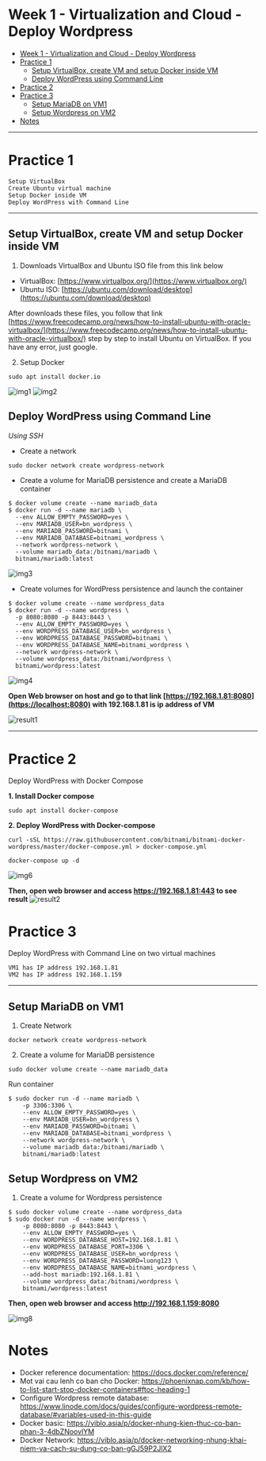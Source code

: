 # Week 1 - Virtualization and Cloud - Deploy Wordpress

- [Week 1 - Virtualization and Cloud - Deploy Wordpress](#week-1---virtualization-and-cloud---deploy-wordpress)
- [Practice 1](#practice-1)
  - [Setup VirtualBox, create VM and setup Docker inside VM](#setup-virtualbox-create-vm-and-setup-docker-inside-vm)
  - [Deploy WordPress using Command Line](#deploy-wordpress-using-command-line)
- [Practice 2](#practice-2)
- [Practice 3](#practice-3)
  - [Setup MariaDB on VM1](#setup-mariadb-on-vm1)
  - [Setup Wordpress on VM2](#setup-wordpress-on-vm2)
- [Notes](#notes)

---

# Practice 1

```
Setup VirtualBox
Create Ubuntu virtual machine
Setup Docker inside VM
Deploy WordPress with Command Line

```

---

## Setup VirtualBox, create VM and setup Docker inside VM

1. Downloads VirtualBox and Ubuntu ISO file from this link below

- VirtualBox: [https://www.virtualbox.org/](https://www.virtualbox.org/)
- Ubuntu ISO: [https://ubuntu.com/download/desktop](https://ubuntu.com/download/desktop)

After downloads these files, you follow that link [https://www.freecodecamp.org/news/how-to-install-ubuntu-with-oracle-virtualbox/](https://www.freecodecamp.org/news/how-to-install-ubuntu-with-oracle-virtualbox/) step by step to install Ubuntu on VirtualBox. If you have any error, just google.

2. Setup Docker

```
sudo apt install docker.io
```

![img1](./img/img1.png)
![img2](./img/img2.png)

## Deploy WordPress using Command Line

*Using SSH*

- Create a network

```
sudo docker network create wordpress-network
```

- Create a volume for MariaDB persistence and create a MariaDB container

```
$ docker volume create --name mariadb_data
$ docker run -d --name mariadb \
  --env ALLOW_EMPTY_PASSWORD=yes \
  --env MARIADB_USER=bn_wordpress \
  --env MARIADB_PASSWORD=bitnami \
  --env MARIADB_DATABASE=bitnami_wordpress \
  --network wordpress-network \
  --volume mariadb_data:/bitnami/mariadb \
  bitnami/mariadb:latest
```

![img3](./img/img3.png)

- Create volumes for WordPress persistence and launch the container

```
$ docker volume create --name wordpress_data
$ docker run -d --name wordpress \
  -p 8080:8080 -p 8443:8443 \
  --env ALLOW_EMPTY_PASSWORD=yes \
  --env WORDPRESS_DATABASE_USER=bn_wordpress \
  --env WORDPRESS_DATABASE_PASSWORD=bitnami \
  --env WORDPRESS_DATABASE_NAME=bitnami_wordpress \
  --network wordpress-network \
  --volume wordpress_data:/bitnami/wordpress \
  bitnami/wordpress:latest
```

![img4](./img/img4.png)

**Open Web browser on host and go to that link  [https://192.168.1.81:8080](https://localhost:8080) with 192.168.1.81 is ip address of VM**

![result1](./img/img5.png)

---

# Practice 2

Deploy WordPress with Docker Compose

**1. Install Docker compose**

```
sudo apt install docker-compose
```

**2. Deploy WordPress with Docker-compose**

```
curl -sSL https://raw.githubusercontent.com/bitnami/bitnami-docker-wordpress/master/docker-compose.yml > docker-compose.yml

docker-compose up -d

```

![img6](./img/img6.png)

**Then, open web browser and access <https://192.168.1.81:443> to see result**
![result2](./img/img7.png)

# Practice 3

Deploy WordPress with Command Line on two virtual machines

```
VM1 has IP address 192.168.1.81
VM2 has IP address 192.168.1.159
```

---

## Setup MariaDB on VM1

1. Create Network

```
docker network create wordpress-network
```

2. Create a volume for MariaDB persistence

```
sudo docker volume create --name mariadb_data
```

Run container

```
$ sudo docker run -d --name mariadb \
    -p 3306:3306 \
    --env ALLOW_EMPTY_PASSWORD=yes \
    --env MARIADB_USER=bn_wordpress \
    --env MARIADB_PASSWORD=bitnami \
    --env MARIADB_DATABASE=bitnami_wordpress \
    --network wordpress-network \
    --volume mariadb_data:/bitnami/mariadb \
    bitnami/mariadb:latest

```

## Setup Wordpress on VM2

1. Create a volume for Wordpress persistence

```
$ sudo docker volume create --name wordpress_data
$ sudo docker run -d --name wordpress \
    -p 8080:8080 -p 8443:8443 \
    --env ALLOW_EMPTY_PASSWORD=yes \
    --env WORDPRESS_DATABASE_HOST=192.168.1.81 \
    --env WORDPRESS_DATABASE_PORT=3306 \
    --env WORDPRESS_DATABASE_USER=bn_wordpress \
    --env WORDPRESS_DATABASE_PASSWORD=luong123 \
    --env WORDPRESS_DATABASE_NAME=bitnami_wordpress \
    --add-host mariadb:192.168.1.81 \
    --volume wordpress_data:/bitnami/wordpress \
    bitnami/wordpress:latest

```

**Then, open web browser and access <http://192.168.1.159:8080>**

![img8](./img/img8.png)

# Notes

- Docker reference documentation: <https://docs.docker.com/reference/>
- Mot vai cau lenh co ban cho Docker: <https://phoenixnap.com/kb/how-to-list-start-stop-docker-containers#ftoc-heading-1>
- Configure Wordpress remote database: <https://www.linode.com/docs/guides/configure-wordpress-remote-database/#variables-used-in-this-guide>
- Docker basic: <https://viblo.asia/p/docker-nhung-kien-thuc-co-ban-phan-3-4dbZNoovlYM>
- Docker Network: <https://viblo.asia/p/docker-networking-nhung-khai-niem-va-cach-su-dung-co-ban-gGJ59P2JlX2>
